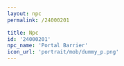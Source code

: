 ```yaml
---
layout: npc
permalink: /24000201

title: Npc
id: '24000201'
npc_name: 'Portal Barrier'
icon_url: 'portrait/mob/dummy_p.png'
---
```

